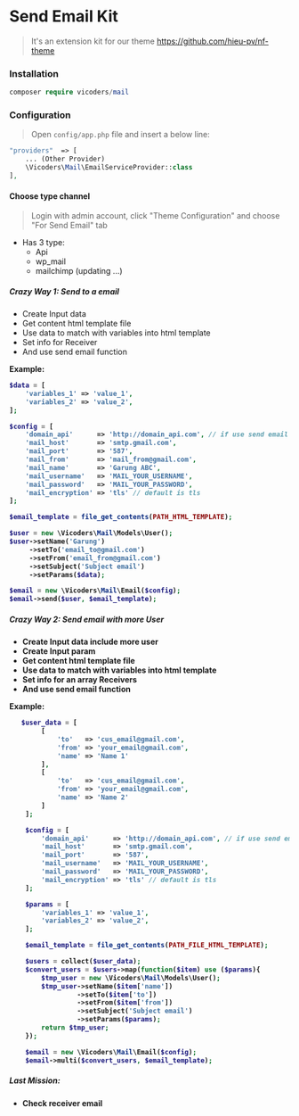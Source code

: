 # Send Email Kit
 > It's an extension kit for our theme https://github.com/hieu-pv/nf-theme 


 
<a name="installation"></a>
### Installation
```php
composer require vicoders/mail
```

### Configuration
> Open `config/app.php` file and insert a below line: 

```php
"providers"  => [
    ... (Other Provider)
    \Vicoders\Mail\EmailServiceProvider::class
],
``` 

#### Choose type channel
> Login with admin account, click "Theme Configuration" and choose "For Send Email" tab
- Has 3 type:
  + Api
  + wp_mail
  + mailchimp (updating ...)

##### Crazy Way 1: Send to a email
<ul>
    <li>Create Input data</li>
    <li>Get content html template file</li>
    <li>Use data to match with variables into html template </li>
    <li>Set info for Receiver</li>
    <li>And use send email function</li>
</ul>

<strong>Example:<strong>
```php
$data = [
    'variables_1' => 'value_1',
    'variables_2' => 'value_2',
];

$config = [
	'domain_api'      => 'http://domain_api.com', // if use send email via API
	'mail_host'       => 'smtp.gmail.com',
	'mail_port'       => '587',
	'mail_from'       => 'mail_from@gmail.com',
    'mail_name'       => 'Garung ABC',
	'mail_username'   => 'MAIL_YOUR_USERNAME',
	'mail_password'   => 'MAIL_YOUR_PASSWORD',
	'mail_encryption' => 'tls' // default is tls
];

$email_template = file_get_contents(PATH_HTML_TEMPLATE);

$user = new \Vicoders\Mail\Models\User();
$user->setName('Garung')
     ->setTo('email_to@gmail.com')
     ->setFrom('email_from@gmail.com')
     ->setSubject('Subject email')
     ->setParams($data);

$email = new \Vicoders\Mail\Email($config);
$email->send($user, $email_template);
```

<a name="configuration"></a>
##### Crazy Way 2: Send email with more User
> 

<ul>
    <li>Create Input data include more user</li>
    <li>Create Input param</li>
    <li>Get content html template file</li>
    <li>Use data to match with variables into html template </li>
    <li>Set info for an array Receivers</li>
    <li>And use send email function</li>
</ul>

<strong>Example:<strong>
```php
   $user_data = [
	    [
	        'to'   => 'cus_email@gmail.com',
	        'from' => 'your_email@gmail.com',
	        'name' => 'Name 1'
	    ],
	    [
	        'to'   => 'cus_email@gmail.com',
	        'from' => 'your_email@gmail.com',
	        'name' => 'Name 2'
	    ]
	];

	$config = [
		'domain_api'      => 'http://domain_api.com', // if use send email via API
		'mail_host'       => 'smtp.gmail.com',
		'mail_port'       => '587',
		'mail_username'   => 'MAIL_YOUR_USERNAME',
		'mail_password'   => 'MAIL_YOUR_PASSWORD',
		'mail_encryption' => 'tls' // default is tls
	];

	$params = [
	    'variables_1' => 'value_1',
	    'variables_2' => 'value_2',
	];

	$email_template = file_get_contents(PATH_FILE_HTML_TEMPLATE);

	$users = collect($user_data);
	$convert_users = $users->map(function($item) use ($params){
	    $tmp_user = new \Vicoders\Mail\Models\User();
	    $tmp_user->setName($item['name'])
	             ->setTo($item['to'])
	             ->setFrom($item['from'])
	             ->setSubject('Subject email')
	             ->setParams($params);
	    return $tmp_user;
	});

	$email = new \Vicoders\Mail\Email($config);
	$email->multi($convert_users, $email_template);
```

##### Last Mission: 
- Check receiver email

